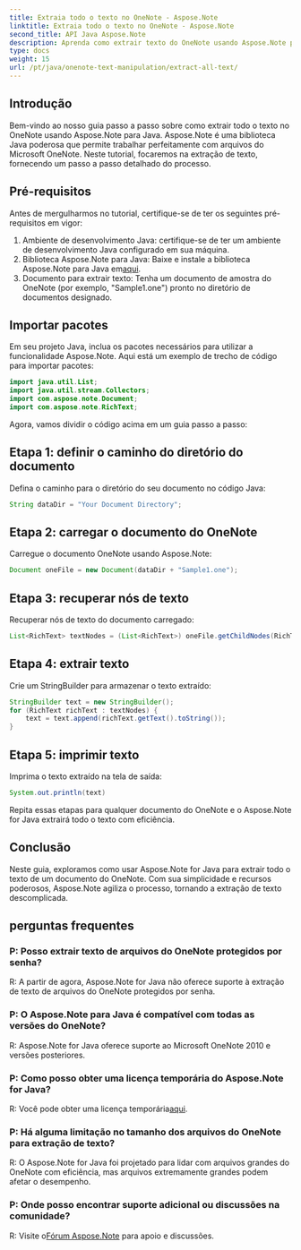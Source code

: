```yaml
---
title: Extraia todo o texto no OneNote - Aspose.Note
linktitle: Extraia todo o texto no OneNote - Aspose.Note
second_title: API Java Aspose.Note
description: Aprenda como extrair texto do OneNote usando Aspose.Note para Java. Um guia completo com instruções passo a passo para extração de texto perfeita.
type: docs
weight: 15
url: /pt/java/onenote-text-manipulation/extract-all-text/
---
```

## Introdução
Bem-vindo ao nosso guia passo a passo sobre como extrair todo o texto no OneNote usando Aspose.Note para Java. Aspose.Note é uma biblioteca Java poderosa que permite trabalhar perfeitamente com arquivos do Microsoft OneNote. Neste tutorial, focaremos na extração de texto, fornecendo um passo a passo detalhado do processo.
## Pré-requisitos
Antes de mergulharmos no tutorial, certifique-se de ter os seguintes pré-requisitos em vigor:
1. Ambiente de desenvolvimento Java: certifique-se de ter um ambiente de desenvolvimento Java configurado em sua máquina.
2.  Biblioteca Aspose.Note para Java: Baixe e instale a biblioteca Aspose.Note para Java em[aqui](https://releases.aspose.com/note/java/).
3. Documento para extrair texto: Tenha um documento de amostra do OneNote (por exemplo, "Sample1.one") pronto no diretório de documentos designado.
## Importar pacotes
Em seu projeto Java, inclua os pacotes necessários para utilizar a funcionalidade Aspose.Note. Aqui está um exemplo de trecho de código para importar pacotes:
```java
import java.util.List;
import java.util.stream.Collectors;
import com.aspose.note.Document;
import com.aspose.note.RichText;
```
Agora, vamos dividir o código acima em um guia passo a passo:
## Etapa 1: definir o caminho do diretório do documento
Defina o caminho para o diretório do seu documento no código Java:
```java
String dataDir = "Your Document Directory";
```
## Etapa 2: carregar o documento do OneNote
Carregue o documento OneNote usando Aspose.Note:
```java
Document oneFile = new Document(dataDir + "Sample1.one");
```
## Etapa 3: recuperar nós de texto
Recuperar nós de texto do documento carregado:
```java
List<RichText> textNodes = (List<RichText>) oneFile.getChildNodes(RichText.class);
```
## Etapa 4: extrair texto
Crie um StringBuilder para armazenar o texto extraído:
```java
StringBuilder text = new StringBuilder();
for (RichText richText : textNodes) {
    text = text.append(richText.getText().toString());
}
```
## Etapa 5: imprimir texto
Imprima o texto extraído na tela de saída:
```java
System.out.println(text)
```
Repita essas etapas para qualquer documento do OneNote e o Aspose.Note for Java extrairá todo o texto com eficiência.
## Conclusão
Neste guia, exploramos como usar Aspose.Note for Java para extrair todo o texto de um documento do OneNote. Com sua simplicidade e recursos poderosos, Aspose.Note agiliza o processo, tornando a extração de texto descomplicada.
## perguntas frequentes

### P: Posso extrair texto de arquivos do OneNote protegidos por senha?
R: A partir de agora, Aspose.Note for Java não oferece suporte à extração de texto de arquivos do OneNote protegidos por senha.
### P: O Aspose.Note para Java é compatível com todas as versões do OneNote?
R: Aspose.Note for Java oferece suporte ao Microsoft OneNote 2010 e versões posteriores.
### P: Como posso obter uma licença temporária do Aspose.Note for Java?
 R: Você pode obter uma licença temporária[aqui](https://purchase.aspose.com/temporary-license/).
### P: Há alguma limitação no tamanho dos arquivos do OneNote para extração de texto?
R: O Aspose.Note for Java foi projetado para lidar com arquivos grandes do OneNote com eficiência, mas arquivos extremamente grandes podem afetar o desempenho.
### P: Onde posso encontrar suporte adicional ou discussões na comunidade?
 R: Visite o[Fórum Aspose.Note](https://forum.aspose.com/c/note/28) para apoio e discussões.